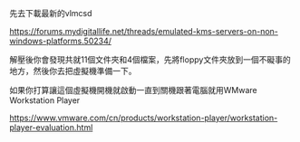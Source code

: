 先去下載最新的vlmcsd

https://forums.mydigitallife.net/threads/emulated-kms-servers-on-non-windows-platforms.50234/


解壓後你會發現共就11個文件夾和4個檔案，先將floppy文件夾放到一個不礙事的地方，然後你去把虛擬機準備一下。

如果你打算讓這個虛擬機開機就啟動一直到關機跟著電腦就用WMware Workstation Player

https://www.vmware.com/cn/products/workstation-player/workstation-player-evaluation.html


